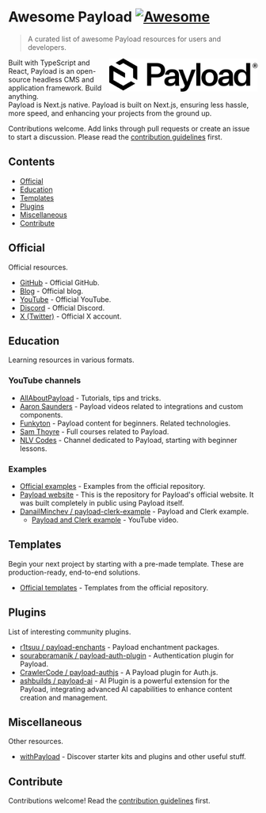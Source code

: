 # Awesome Payload [![Awesome](https://awesome.re/badge.svg)](https://awesome.re)

> A curated list of awesome Payload resources for users and developers.

[<img src="./media/payload-logo-dark.svg" alt="Payload" width="300" align="right" />](https://payloadcms.com/)

<p>
Built with TypeScript and React, Payload is an open-source headless CMS and application framework. Build anything.<br />
Payload is Next.js native. Payload is built on Next.js, ensuring less hassle, more speed, and enhancing your projects from the ground up.
</p>

<p>Contributions welcome. Add links through pull requests or create an issue to start a discussion. Please read the <a href="https://github.com/DanailMinchev/awesome-payload/blob/main/contributing.md">contribution guidelines</a> first.</p>

## Contents

- [Official](#official)
- [Education](#education)
- [Templates](#templates)
- [Plugins](#plugins)
- [Miscellaneous](#miscellaneous)
- [Contribute](#contribute)

## Official

Official resources.

- [GitHub](https://github.com/payloadcms/payload) - Official GitHub.
- [Blog](https://payloadcms.com/blog) - Official blog.
- [YouTube](https://www.youtube.com/@payloadcms) - Official YouTube.
- [Discord](https://discord.gg/payload) - Official Discord.
- [X (Twitter)](https://twitter.com/payloadcms) - Official X account.

## Education

Learning resources in various formats.

### YouTube channels

- [AllAboutPayload](https://www.youtube.com/@AllAboutPayload) - Tutorials, tips and tricks.
- [Aaron Saunders](https://www.youtube.com/@AaronSaundersCI) - Payload videos related to integrations and custom
  components.
- [Funkyton](https://www.youtube.com/@funkyton) - Payload content for beginners. Related technologies.
- [Sam Thoyre](https://www.youtube.com/@SamThoyre) - Full courses related to Payload.
- [NLV Codes](https://www.youtube.com/@nlv_codes) - Channel dedicated to Payload, starting with beginner lessons.

### Examples

- [Official examples](https://github.com/payloadcms/payload/tree/main/examples) - Examples from the official repository.
- [Payload website](https://github.com/payloadcms/website) - This is the repository for Payload's official website. It was built completely in public using Payload itself.
- [DanailMinchev / payload-clerk-example](https://github.com/DanailMinchev/payload-clerk-example) - Payload and Clerk
  example.
  - [Payload and Clerk example](https://www.youtube.com/watch?v=7PNGNqqFlu0) - YouTube video.

## Templates

Begin your next project by starting with a pre-made template. These are production-ready, end-to-end solutions.

- [Official templates](https://github.com/payloadcms/payload/tree/main/templates) - Templates from the official
  repository.

## Plugins

List of interesting community plugins.

- [r1tsuu / payload-enchants](https://github.com/r1tsuu/payload-enchants) - Payload enchantment packages.
- [sourabpramanik / payload-auth-plugin](https://github.com/sourabpramanik/payload-auth-plugin) - Authentication plugin
  for Payload.
- [CrawlerCode / payload-authjs](https://github.com/CrawlerCode/payload-authjs) - A Payload plugin for Auth.js.
- [ashbuilds / payload-ai](https://github.com/ashbuilds/payload-ai) - AI Plugin is a powerful extension for the Payload,
  integrating advanced AI capabilities to enhance content creation and management.

## Miscellaneous

Other resources.

- [withPayload](https://withpayload.com/) - Discover starter kits and plugins and other useful stuff.

## Contribute

Contributions welcome! Read the [contribution guidelines](contributing.md) first.
